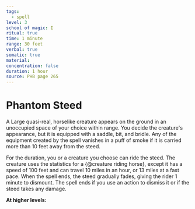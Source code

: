 ```yaml
---
tags:
  - spell
level: 3
school of magic: I
ritual: true
time: 1 minute
range: 30 feet
verbal: true
somatic: true
material: 
concentration: false
duration: 1 hour
source: PHB page 265
---
```

# Phantom Steed
A Large quasi-real, horselike creature appears on the ground in an unoccupied space of your choice within range. You decide the creature's appearance, but it is equipped with a saddle, bit, and bridle. Any of the equipment created by the spell vanishes in a puff of smoke if it is carried more than 10 feet away from the steed.

For the duration, you or a creature you choose can ride the steed. The creature uses the statistics for a {@creature riding horse}, except it has a speed of 100 feet and can travel 10 miles in an hour, or 13 miles at a fast pace. When the spell ends, the steed gradually fades, giving the rider 1 minute to dismount. The spell ends if you use an action to dismiss it or if the steed takes any damage.

**At higher levels:** 